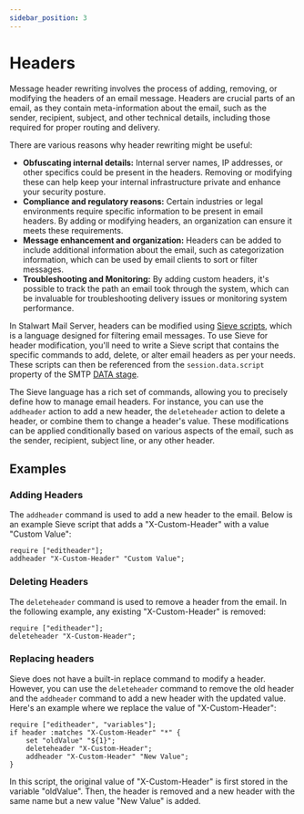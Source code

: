 ```yaml
---
sidebar_position: 3
---
```


# Headers

Message header rewriting involves the process of adding, removing, or modifying the headers of an email message. Headers are crucial parts of an email, as they contain meta-information about the email, such as the sender, recipient, subject, and other technical details, including those required for proper routing and delivery.

There are various reasons why header rewriting might be useful:

- **Obfuscating internal details:** Internal server names, IP addresses, or other specifics could be present in the headers. Removing or modifying these can help keep your internal infrastructure private and enhance your security posture.
- **Compliance and regulatory reasons:** Certain industries or legal environments require specific information to be present in email headers. By adding or modifying headers, an organization can ensure it meets these requirements.
- **Message enhancement and organization:** Headers can be added to include additional information about the email, such as categorization information, which can be used by email clients to sort or filter messages.
- **Troubleshooting and Monitoring:** By adding custom headers, it's possible to track the path an email took through the system, which can be invaluable for troubleshooting delivery issues or monitoring system performance.

In Stalwart Mail Server, headers can be modified using [Sieve scripts](/docs/sieve/overview), which is a language designed for filtering email messages. To use Sieve for header modification, you'll need to write a Sieve script that contains the specific commands to add, delete, or alter email headers as per your needs. These scripts can then be referenced from the `session.data.script` property of the SMTP [DATA stage](/docs/smtp/inbound/data#sieve).

The Sieve language has a rich set of commands, allowing you to precisely define how to manage email headers. For instance, you can use the `addheader` action to add a new header, the `deleteheader` action to delete a header, or combine them to change a header's value. These modifications can be applied conditionally based on various aspects of the email, such as the sender, recipient, subject line, or any other header.

## Examples

### Adding Headers

The `addheader` command is used to add a new header to the email. Below is an example Sieve script that adds a "X-Custom-Header" with a value "Custom Value":

```sieve
require ["editheader"];
addheader "X-Custom-Header" "Custom Value";
```

### Deleting Headers

The `deleteheader` command is used to remove a header from the email. In the following example, any existing "X-Custom-Header" is removed:

```sieve
require ["editheader"];
deleteheader "X-Custom-Header";
```

### Replacing headers

Sieve does not have a built-in replace command to modify a header. However, you can use the `deleteheader` command to remove the old header and the `addheader` command to add a new header with the updated value. Here's an example where we replace the value of "X-Custom-Header":

```sieve
require ["editheader", "variables"];
if header :matches "X-Custom-Header" "*" {
    set "oldValue" "${1}";
    deleteheader "X-Custom-Header";
    addheader "X-Custom-Header" "New Value";
}
```

In this script, the original value of "X-Custom-Header" is first stored in the variable "oldValue". Then, the header is removed and a new header with the same name but a new value "New Value" is added.





